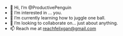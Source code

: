 - 👋 Hi, I’m @ProductivePenguin
- 👀 I’m interested in ... you.
- 🌱 I’m currently learning how to juggle one ball.
- 💞️ I’m looking to collaborate on... just about anything.
- 📫 Reach me at reachfelixgan@gmail.com

<!---
ProductivePenguin/ProductivePenguin is a ✨ special ✨ repository because its `README.md` (this file) appears on your GitHub profile.
You can click the Preview link to take a look at your changes.
--->

